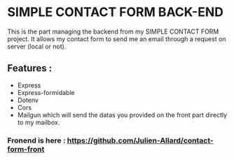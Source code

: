 # SIMPLE CONTACT FORM BACK-END

This is the part managing the backend from my SIMPLE CONTACT FORM project.
It allows my contact form to send me an email through a request on server (local or not).

## Features :

- Express
- Express-formidable
- Dotenv
- Cors
- Mailgun which will send the datas you provided on the front part directly to my mailbox.

### Fronend is here : https://github.com/Julien-Allard/contact-form-front
